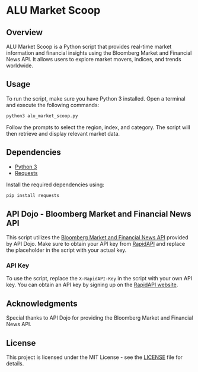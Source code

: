 # ALU Market Scoop

## Overview

ALU Market Scoop is a Python script that provides real-time market information and financial insights using the Bloomberg Market and Financial News API. It allows users to explore market movers, indices, and trends worldwide.

## Usage

To run the script, make sure you have Python 3 installed. Open a terminal and execute the following commands:
```bash
python3 alu_market_scoop.py
```

Follow the prompts to select the region, index, and category. The script will then retrieve and display relevant market data.

## Dependencies

- [Python 3](https://www.python.org/)
- [Requests](https://docs.python-requests.org/en/latest/)

Install the required dependencies using:

```bash
pip install requests
```

## API Dojo - Bloomberg Market and Financial News API

This script utilizes the [Bloomberg Market and Financial News API](https://rapidapi.com/ApiDojo/api/bloomberg-market-and-financial-news) provided by API Dojo. Make sure to obtain your API key from [RapidAPI](https://rapidapi.com/) and replace the placeholder in the script with your actual key.

### API Key

To use the script, replace the `X-RapidAPI-Key` in the script with your own API key. You can obtain an API key by signing up on the [RapidAPI website](https://rapidapi.com/).

## Acknowledgments

Special thanks to API Dojo for providing the Bloomberg Market and Financial News API.

## License

This project is licensed under the MIT License - see the [LICENSE](LICENSE) file for details.
